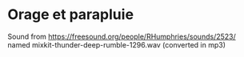 # Orage et parapluie

Sound from https://freesound.org/people/RHumphries/sounds/2523/ named mixkit-thunder-deep-rumble-1296.wav (converted in mp3)
